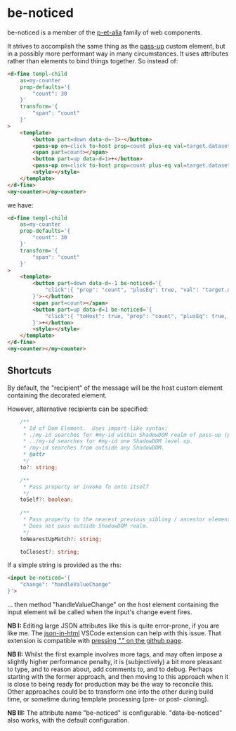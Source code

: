 # be-noticed

be-noticed is a member of the [p-et-alia](https://github.com/bahrus/p-et-alia) family of web components.

It strives to accomplish the same thing as the [pass-up](https://github.com/bahrus/pass-up) custom element, but in a possibly more performant way in many circumstances.  It uses attributes rather than elements to bind things together.  So instead of:

```html
<d-fine templ-child 
    as=my-counter
    prop-defaults='{
        "count": 30
    }'
    transform='{
        "span": "count"
    }'
>
    <template>
        <button part=down data-d=-1>-</button>
        <pass-up on=click to-host prop=count plus-eq val=target.dataset.d parse-val-as=int></pass-up>
        <span part=count></span>
        <button part=up data-d=1>+</button>
        <pass-up on=click to-host prop=count plus-eq val=target.dataset.d parse-val-as=int></pass-up>
        <style></style>            
    </template>
</d-fine>
<my-counter></my-counter>
```

we have:

```html
<d-fine templ-child 
    as=my-counter
    prop-defaults='{
        "count": 30
    }'
    transform='{
        "span": "count"
    }'
>
    <template>
        <button part=down data-d=-1 be-noticed='{
            "click":{ "prop": "count", "plusEq": true, "val": "target.dataset.d", "parseValAs": "int"}
        }'>-</button>
        <span part=count></span>
        <button part=up data-d=1 be-noticed='{
            "click":{ "toHost": true, "prop": "count", "plusEq": true, "val": "target.dataset.d", "parseValAs": "int"}
        }'>+</button>
        <style></style>            
    </template>
</d-fine>
<my-counter></my-counter>
```

## Shortcuts

By default, the "recipient" of the message will be the host custom element containing the decorated element.

However, alternative recipients can be specified:

```TypeScript
    /**
     * Id of Dom Element.  Uses import-like syntax:
     * ./my-id searches for #my-id within ShadowDOM realm of pass-up (p-u) instance.
     * ../my-id searches for #my-id one ShadowDOM level up.
     * /my-id searches from outside any ShadowDOM.
     * @attr
     */
    to?: string;

    /**
     * Pass property or invoke fn onto itself
     */
    toSelf?: boolean;
    
    /**
     * Pass property to the nearest previous sibling / ancestor element matching this css pattern, using .previousElement(s)/.parentElement.matches method. 
     * Does not pass outside ShadowDOM realm.
     */
    toNearestUpMatch?: string;

    toClosest?: string;
```

If a simple string is provided as the rhs:

```html
<input be-noticed='{
    "change": "handleValueChange"
}'>
```

... then method "handleValueChange" on the host element containing the input element wil be called when the input's change event fires.

**NB I:** Editing large JSON attributes like this is quite error-prone, if you are like me.  The [json-in-html](https://marketplace.visualstudio.com/items?itemName=andersonbruceb.json-in-html) VSCode extension can help with this issue.  That extension is compatible with [pressing "." on the github page](https://github.dev/bahrus/be-observant). 

**NB II:** Whilst the first example involves more tags, and may often impose a slightly higher performance penalty, it is (subjectively) a bit more pleasant to type, and to reason about, add comments to, and to debug.  Perhaps starting with the former approach, and then moving to this approach when it is close to being ready for production may be the way to reconcile this.  Other approaches could be to transform one into the other during build time, or sometime during template processing (pre- or post- cloning).

**NB III:**  The attribute name "be-noticed" is configurable.  "data-be-noticed" also works, with the default configuration. 
